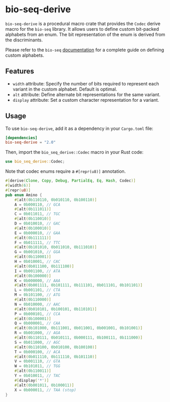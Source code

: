 # bio-seq-derive

`bio-seq-derive` is a procedural macro crate that provides the `Codec` derive macro for the `bio-seq` library. It allows users to define custom bit-packed alphabets from an enum. The bit representation of the enum is derived from the discriminants.

Please refer to the `bio-seq` [documentation](https://github.com/jeff-k/bio-seq) for a complete guide on defining custom alphabets.

## Features

* `width` attribute: Specify the number of bits required to represent each variant in the custom alphabet. Default is optimal.
* `alt` attribute: Define alternate bit representations for the same variant.
* `display` attribute: Set a custom character representation for a variant.

## Usage

To use `bio-seq-derive`, add it as a dependency in your `Cargo.toml` file:

```toml
[dependencies]
bio-seq-derive = "2.0"
```

Then, import the `bio_seq_derive::Codec` macro in your Rust code:

```rust
use bio_seq_derive::Codec;
```

Note that codec enums require a `#[repr(u8)]` annotation.

```rust
#[derive(Clone, Copy, Debug, PartialEq, Eq, Hash, Codec)]
#[width(6)]
#[repr(u8)]
pub enum Amino {
    #[alt(0b110110, 0b010110, 0b100110)]
    A = 0b000110, // GCA
    #[alt(0b111011)]
    C = 0b011011, // TGC
    #[alt(0b110010)]
    D = 0b010010, // GAC
    #[alt(0b100010)]
    E = 0b000010, // GAA
    #[alt(0b111111)]
    F = 0b011111, // TTC
    #[alt(0b101010, 0b011010, 0b111010)]
    G = 0b001010, // GGA
    #[alt(0b110001)]
    H = 0b010001, // CAC
    #[alt(0b011100, 0b111100)]
    I = 0b001100, // ATA
    #[alt(0b100000)]
    K = 0b000000, // AAA
    #[alt(0b001111, 0b101111, 0b111101, 0b011101, 0b101101)]
    L = 0b001101, // CTA
    M = 0b101100, // ATG
    #[alt(0b110000)]
    N = 0b010000, // AAC
    #[alt(0b010101, 0b100101, 0b110101)]
    P = 0b000101, // CCA
    #[alt(0b100001)]
    Q = 0b000001, // CAA
    #[alt(0b101000, 0b111001, 0b011001, 0b001001, 0b101001)]
    R = 0b001000, // AGA
    #[alt(0b110111, 0b010111, 0b000111, 0b100111, 0b111000)]
    S = 0b011000, // AGC
    #[alt(0b110100, 0b010100, 0b100100)]
    T = 0b000100, // ACA
    #[alt(0b011110, 0b111110, 0b101110)]
    V = 0b001110, // GTA
    W = 0b101011, // TGG
    #[alt(0b110011)]
    Y = 0b010011, // TAC
    #[display('*')]
    #[alt(0b001011, 0b100011)]
    X = 0b000011, // TAA (stop)
}
```

